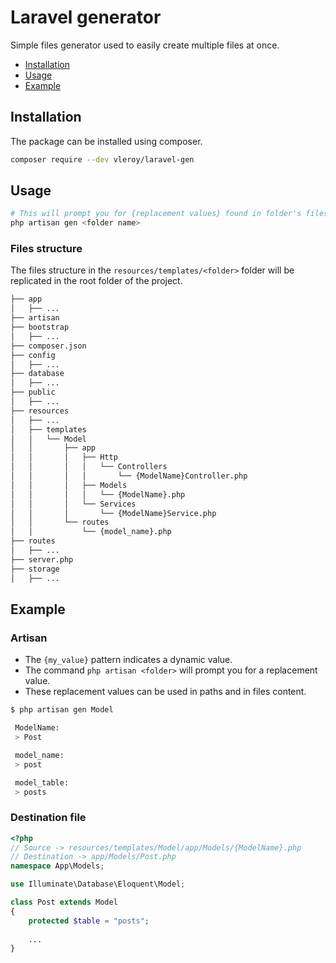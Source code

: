 # Laravel generator
Simple files generator used to easily create multiple files at once.

* [Installation](#installation)
* [Usage](#usage)
* [Example](#example)


## Installation
The package can be installed using composer.
```bash
composer require --dev vleroy/laravel-gen
```


## Usage
```bash
# This will prompt you for {replacement values} found in folder's files
php artisan gen <folder name>
```
### Files structure
The files structure in the `resources/templates/<folder>` folder will be replicated in the root folder of the project.
```bash
├── app
│   ├── ...
├── artisan
├── bootstrap
│   ├── ...
├── composer.json
├── config
│   ├── ...
├── database
│   ├── ...
├── public
│   ├── ...
├── resources
│   ├── ...
│   ├── templates
│   │   └── Model
│   │       ├── app
│   │       │   ├── Http
│   │       │   │   └── Controllers
│   │       │   │       └── {ModelName}Controller.php
│   │       │   ├── Models
│   │       │   │   └── {ModelName}.php
│   │       │   └── Services
│   │       │       └── {ModelName}Service.php
│   │       └── routes
│   │           └── {model_name}.php
├── routes
│   ├── ...
├── server.php
├── storage
│   ├── ...
```


## Example
### Artisan
- The `{my_value}` pattern indicates a dynamic value.
- The command `php artisan <folder>` will prompt you for a replacement value.
- These replacement values can be used in paths and in files content.
```bash
$ php artisan gen Model                                                          

 ModelName:
 > Post

 model_name:
 > post

 model_table:
 > posts
```

### Destination file
```php
<?php
// Source -> resources/templates/Model/app/Models/{ModelName}.php
// Destination -> app/Models/Post.php
namespace App\Models;

use Illuminate\Database\Eloquent\Model;

class Post extends Model
{
    protected $table = "posts";
    
    ...
}

```
